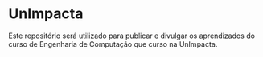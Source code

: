 # UnImpacta
Este repositório será utilizado para publicar e divulgar os aprendizados do curso de Engenharia de Computação que curso na UnImpacta.
